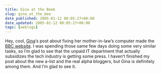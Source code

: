 ```yaml
---
title: Gina at the Beeb
slug: gina_at_the_bee
date_published: 2005-01-12 00:05:27+00:00
date_updated: 2005-01-12 00:05:27+00:00
tags: [weblogs]
---
```

Hey, cool, [Gina](http://www.scribbling.net)‘s post about fixing her mother-in-law’s computer made the [BBC website](http://news.bbc.co.uk/1/hi/magazine/4156333.stm). I was spending those same few days doing some very similar tasks, so I’m glad to see that the unpaid IT department that actually subsidizes the tech industry is getting some press. I haven’t finished my post about the new a-list and the real alpha bloggers, but Gina is definitely among them. And I’m glad to see it.
